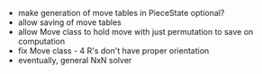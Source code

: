  - make generation of move tables in PieceState optional?
 - allow saving of move tables
 - allow Move class to hold move with just permutation to save on computation
 - fix Move class - 4 R's don't have proper orientation
 - eventually, general NxN solver
